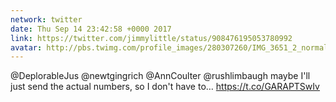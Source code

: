 ```yaml
---
network: twitter
date: Thu Sep 14 23:42:58 +0000 2017
link: https://twitter.com/jimmylittle/status/908476195053780992
avatar: http://pbs.twimg.com/profile_images/280307260/IMG_3651_2_normal.jpg
---
```


@DeplorableJus @newtgingrich @AnnCoulter @rushlimbaugh maybe I'll just send the actual numbers, so I don't have to… https://t.co/GARAPTSwIv
